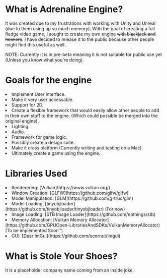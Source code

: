 # What is Adrenaline Engine?

It was created due to my frustrations with working with Unity and Unreal (due to them using up so much memory). With the goal of creating a full fledge video game, I sought to create my own engine ~~with blackjack and hookers~~. I have decided to release it to the public because other people might find this useful as well.

NOTE: Currently it is in pre-beta meaning it is not suitable for public use yet (Unless you know what you're doing).

# Goals for the engine
<li> Implement User Interface.  </li>
<li> Make it very user accessable. </li>
<li> Support for 2D. </li>
<li> Create a flexible framework that would easily allow other people to add in their own stuff to the engine. (Which could possible be merged into the original engine). </li>
<li> Lighting. </li>
<li> Audio. </li>
<li> Framework for game logic. </li>
<li> Possibly create a design suite. </li>
<li> Make it cross platform (Currently writing and testing on a Mac) </li>
<li> Ultimately create a game using the engine. </li>

# Libraries Used

<li> Renderering: [Vulkan](https://www.vulkan.org/) </li>
<li> Window Creation: [GLFW](https://github.com/glfw/glfw) </li> 
<li> Model Manipulation: [GLM](https://github.com/g-truc/glm) </li>
<li> Model Loading: [tinyobjloader](https://github.com/tinyobjloader/tinyobjloader) (For now) </li>
<li> Image Loading: [STB Image Loader](https://github.com/nothings/stb) </li>
<li> Memory Allocation: [Vulkan Memory Allocator](https://github.com/GPUOpen-LibrariesAndSDKs/VulkanMemoryAllocator)  (To be implemented Soon™) </li>
<li> GUI: [Dear ImGui](https://github.com/ocornut/imgui) </li>

# What is Stole Your Shoes?

It is a placeholder company name coming from an inside joke.